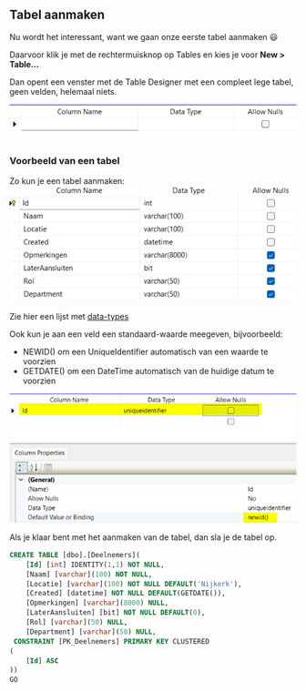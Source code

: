 ## Tabel aanmaken
Nu wordt het interessant, want we gaan onze eerste tabel aanmaken :smiley:

Daarvoor klik je met de rechtermuisknop op Tables en kies je voor **New > Table...**

Dan opent een venster met de Table Designer met een compleet lege tabel, geen velden, helemaal niets.

![empty Table Designer](<images/2025-03-06 23_09_34-2022-2P3X1T3.SqlCursus - dbo.Table_1 - Microsoft SQL Server Management Studio Pr.png>)

### Voorbeeld van een tabel
Zo kun je een tabel aanmaken:
![filled Table Designer](<images/2025-03-06 23_24_42-2022-2P3X1T3.SqlCursus - dbo.Deelnemers - Microsoft SQL Server Management Studio.png>)

Zie hier een lijst met [data-types](data-types.md) 

Ook kun je aan een veld een standaard-waarde meegeven, bijvoorbeeld:
- NEWID() om een UniqueIdentifier automatisch van een waarde te voorzien
- GETDATE() om een DateTime automatisch van de huidige datum te voorzien

![Default value](<images/new-table-newid.png>)

Als je klaar bent met het aanmaken van de tabel, dan sla je de tabel op.

```sql
CREATE TABLE [dbo].[Deelnemers](
	[Id] [int] IDENTITY(1,1) NOT NULL,
	[Naam] [varchar](100) NOT NULL,
	[Locatie] [varchar](100) NOT NULL DEFAULT('Nijkerk'),
	[Created] [datetime] NOT NULL DEFAULT(GETDATE()),
	[Opmerkingen] [varchar](8000) NULL,
	[LaterAansluiten] [bit] NOT NULL DEFAULT(0),
	[Rol] [varchar](50) NULL,
	[Department] [varchar](50) NULL,
 CONSTRAINT [PK_Deelnemers] PRIMARY KEY CLUSTERED 
(
	[Id] ASC
))
GO
```


